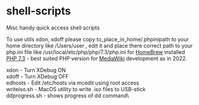 # shell-scripts
Misc handy quick access shell scripts

To use utils xdon, xdoff please copy to_place_in_home/.phpinipath to your home directory like /Users/user , edit it and place there correct path to your php.ini file like /usr/local/etc/php/php/7.3/php.ini for [HomeBrew](https://brew.sh/) installed [PHP 7.3](https://www.php.net/releases/7_3_0.php) - best suited PHP version for [MediaWiki](https://www.mediawiki.org/) development as in 2022.

xdon - Turn XDebug ON\
xdoff - Turn XDebug OFF\
edhosts - Edit /etc/hosts via mcedit using root access\
writeiso.sh - MacOS utility to write .iso files to USB-stick\
ddprogress.sh - shows progress of dd command\
